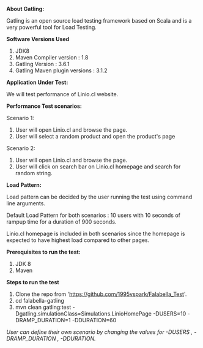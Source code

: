 **About Gatling:**

Gatling is an open source load testing framework based on Scala and is a very powerful tool for Load Testing.

**Software Versions Used**
1. JDK8
2. Maven Compiler version : 1.8
3. Gatling Version : 3.6.1
4. Gatling Maven plugin versions : 3.1.2

**Application Under Test:**

We will test performance of Linio.cl website.

**Performance Test scenarios:**

Scenario 1: 
1. User will open Linio.cl and browse the page.
2. User will select a random product and open the product's page

Scenario 2:
1. User will open Linio.cl and browse the page.
2. User will click on search bar on Linio.cl homepage and search for random string.

**Load Pattern:**

Load pattern can be decided by the user running the test using command line arguments.

Default Load Pattern for both scenarios : 10 users with 10 seconds of rampup time for a duration of 900 seconds.

Linio.cl homepage is included in both scenarios since the homepage is expected to have highest load compared to other pages.

**Prerequisites to run the test:**

1. JDK 8
2. Maven

**Steps to run the test**

1. Clone the repo from 'https://github.com/1995vspark/Falabella_Test'.
2. cd falabella-gatling
3. mvn clean gatling:test -Dgatling.simulationClass=Simulations.LinioHomePage -DUSERS=10 -DRAMP_DURATION=1 -DDURATION=60

*User can define their own scenario by changing the values for -DUSERS , -DRAMP_DURATION , -DDURATION.*

